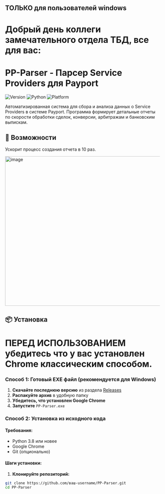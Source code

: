 ## ТОЛЬКО для пользователей windows
# Добрый день коллеги замечательного отдела ТБД, все для вас:

# PP-Parser - Парсер Service Providers для Payport

![Version](https://img.shields.io/badge/версия-10.7-blue)
![Python](https://img.shields.io/badge/Python-3.8%2B-green)
![Platform](https://img.shields.io/badge/платформа-Windows%20%7C%20macOS%20%7C%20Linux-lightgrey)

Автоматизированная система для сбора и анализа данных о Service Providers в системе Payport. Программа формирует детальные отчеты по скорости обработки сделок, конверсии, арбитражам и банковским выпискам.

## 🚀 Возможности

Ускорит процесс создания отчета в 10 раз.

<img width="1032" height="486" alt="image" src="https://github.com/user-attachments/assets/db842688-82ee-4302-a88d-6fd980494910" />


## 📦 Установка

# ПЕРЕД ИСПОЛЬЗОВАНИЕМ убедитесь что у вас установлен Chrome классическим способом.

### Способ 1: Готовый EXE файл (рекомендуется для Windows)

1. **Скачайте последнюю версию** из раздела [Releases](https://github.com/ваш-username/PP-Parser/releases)
2. **Распакуйте архив** в удобную папку
3. **Убедитесь, что установлен Google Chrome**
4. **Запустите** `PP-Parser.exe`

### Способ 2: Установка из исходного кода

#### Требования:
- Python 3.8 или новее
- Google Chrome
- Git (опционально)

#### Шаги установки:

1. **Клонируйте репозиторий:**
```bash
git clone https://github.com/ваш-username/PP-Parser.git
cd PP-Parser

